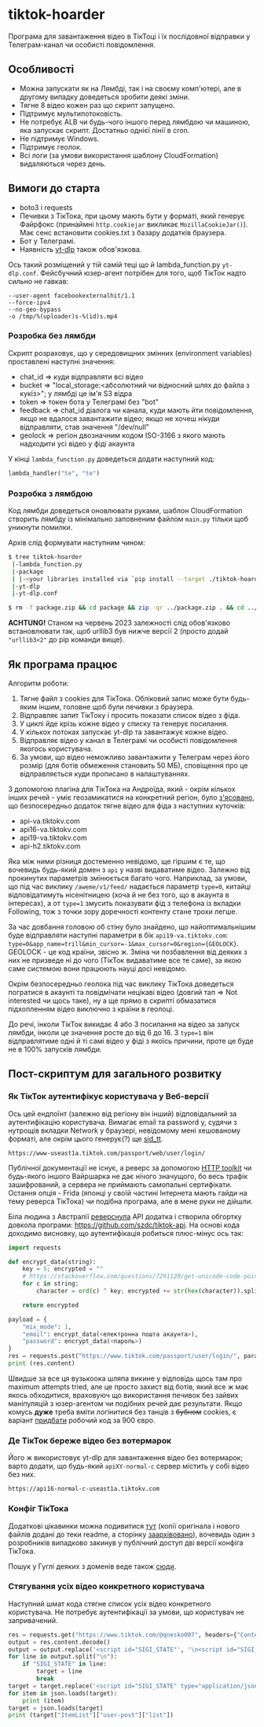 # tiktok-hoarder
Програма для завантаження відео в ТікТоці і їх послідовної відправки у Телеграм-канал чи особисті повідомлення.

## Особливості
- Можна запускати як на Лямбді, так і на своєму комп'ютері, але в другому випадку доведеться зробити деякі зміни.
- Тягне 8 відео кожен раз що скрипт запущено.
- Підтримує мультипотоковість.
- Не потребує ALB чи будь-чого іншого перед лямбдою чи машиною, яка запускає скрипт. Достатньо однієї лінії в cron.
- Не підтримує Windows.
- Підтримує геолок.
- Всі логи (за умови використання шаблону CloudFormation) видаляються через день.

## Вимоги до старта
- boto3 і requests
- Печивки з ТікТока, при цьому мають бути у форматі, який генерує Файрфокс (принаймні `http.cookiejar` викликає `MozillaCookieJar()`). Має сенс встановити cookies.txt з базару додатків браузера.
- Бот у Телеграмі.
- Наявність [yt-dlp](https://github.com/yt-dlp/yt-dlp) також обов'язкова.

Ось такий розміщений у тій самій теці що й lambda_function.py `yt-dlp.conf`. Фейсбучний юзер-агент потрібен для того, щоб ТікТок надто сильно не гавкав:
```
--user-agent facebookexternalhit/1.1
--force-ipv4
--no-geo-bypass
-o /tmp/%(uploader)s-%(id)s.mp4
```

### Розробка без лямбди
Скрипт розраховує, що у середовищних змінних (environment variables) проставлені наступні значення:
- chat_id => куди відправляти всі відео
- bucket => "local_storage:<абсолютний чи відносний шлях до файла з кукіз>"; у лямбді це ім'я S3 відра
- token => токен бота у Телеграмі без "bot"
- feedback => chat_id діалога чи канала, куди мають йти повідомлення, якщо не вдалося завантажити відео; якщо не хочеш нікуди відправляти, став значення "/dev/null"
- geolock => регіон двозначним кодом ISO-3166 з якого мають надходити усі відео у фіді акаунта

У кінці `lambda_function.py` доведеться додати наступний код:
```python
lambda_handler("te", "te")
```

### Розробка з лямбдою
Код лямбди доведеться оновлювати руками, шаблон CloudFormation створить лямбду із мінімально заповненим файлом `main.py` тільки щоб уникнути помилки.

Архів слід формувати наступним чином:
```bash
$ tree tiktok-hoarder
 |-lambda_function.py
 |-package
 | |-<your libraries installed via `pip install --target ./tiktok-hoarder/package requests`>
 |-yt-dlp
 |-yt-dlp.conf

$ rm -f package.zip && cd package && zip -qr ../package.zip . && cd ../ && zip package.zip lambda_function.py yt-dlp yt-dlp.conf
```

**ACHTUNG!** Станом на червень 2023 залежності слід обов'язково встановлювати так, щоб urllib3 був нижче версії 2 (просто додай `"urllib3<2"` до pip команди вище).

## Як програма працює
Алгоритм роботи:
1. Тягне файл з cookies для ТікТока. Обліковий запис може бути будь-яким іншим, головне щоб були печивки з браузера.
2. Відправляє запит ТікТоку і просить показати список відео з фіда.
3. У циклі йде крізь кожне відео у списку та генерує посилання.
4. У кількох потоках запускає yt-dlp та завантажує кожне відео.
5. Відправляє відео у канал в Телеграмі чи особисті повідомлення якогось користувача.
6. За умови, що відео неможливо завантажити у Телеграм через його розмір (для ботів обмеження становить 50 МБ), сповіщення про це відправляється куди прописано в налаштуваннях.

З допомогою плагіна для ТікТока на Андроїда, який - окрім кількох інших речей - уміє геозамикатися на конкретний регіон, було [з'ясовано](https://github.com/tigr1234566/TikTokMod/blob/master/smali/com/ss/android/ugc/aweme/net/i/a.smali), що безпосередньо додаток тягне відео для фіда з наступних куточків:
- api-va.tiktokv.com
- api16-va.tiktokv.com
- api19-va.tiktokv.com
- api-h2.tiktokv.com

Яка між ними різниця достеменно невідомо, ще гіршим є те, що вочевидь будь-який домен з `api` у назві видаватиме відео. Залежно від прокинутих параметрів змінюється багато чого. Наприклад, за умови, що під час виклику `/aweme/v1/feed/` надається параметр `type=0`, китайці відповідатимуть нісенітницею (хоча й не без того, що в акаунта в інтересах), а от `type=1` змусить показувати фід з телефона із вкладки Following, тож з точки зору доречності контенту стане трохи легше.

За час довбання головою об стіну було знайдено, що найоптимальнішим буде відправляти наступні параметри в бік `api19-va.tiktokv.com`: `type=0&app_name=trill&min_cursor=-1&max_cursor=0&region={GEOLOCK}`. GEOLOCK - це код країни, звісно ж. Зміна чи позбавлення від деяких з них не призведе ні до чого (ТікТок видаватиме все те саме), за якою саме системою вони працюють науці досі невідомо.

Окрім безпосередньо геолока під час виклику ТікТока доведеться погратися в акаунті та повідмічати нецікаві відео (довгий тап => Not interested чи щось таке), ну а ще прямо в скрипті обмазатися підхопленням відео виключно з країни в геолоці.

До речі, інколи ТікТок викидає 4 або 3 посилання на відео за запуск лямбди, інколи це значення росте до від 6 до 16. З `type=1` він відправлятиме одні й ті самі відео у фіді з якоїсь причини, проте це буде не в 100% запусків лямбди.

## Пост-скриптум для загального розвитку
### Як ТікТок аутентифікує користувача у Веб-версії
Ось цей ендпоїнт (залежно від регіону він інший) відповідальний за аутентифікацію користувача. Вимагає email та password у, судячи з нутрощів вкладки Network у браузері, невідомому мені хешованому форматі, але окрім цього генерує(?) ще [sid_tt](https://github.com/lucasintel/tiktok-passport).
```
https://www-useast1a.tiktok.com/passport/web/user/login/
```

Публічної документації не існує, а реверс за допомогою [HTTP toolkit](https://httptoolkit.com/) чи будь-якого іншого Вайршарка не дає нічого значущого, бо весь трафік зашифрований, а сервера не приймають самопальні сертифікати. Остання опція - Frida (японці у своїй частині Інтернета мають гайди на тему реверса ТікТока) чи подібна програма, але в мене руки не дійшли.

Біла людина з Австралії [реверснула](https://medium.com/@szdc/reverse-engineering-the-musical-ly-api-662331008eb3) API додатка і створила обгортку довкола програми: https://github.com/szdc/tiktok-api. На основі кода доходимо висновку, що аутентифікація робиться плюс-мінус ось так:
```python
import requests

def encrypt_data(string):
    key = 5; encrypted = ""
    # https://stackoverflow.com/questions/7291120/get-unicode-code-point-of-a-character-using-python
    for c in string:
        character = ord(c) ^ key; encrypted += str(hex(character)).split("0x")[1]

    return encrypted

payload = {
    "mix_mode": 1,
    "email": encrypt_data(<електронна пошта акаунта>),
    "password": encrypt_data(<пароль>)
}
res = requests.post("https://www.tiktok.com/passport/user/login/", params=payload, headers={"Content-Type": "application/json"})
print (res.content)
```
Швидше за все ця вузькоока шляпа викине у відповідь щось там про maximum attempts tried, але це просто захист від ботів, який все ж має якось обходитися, враховуюч що використання печивок без зайвих маніпуляцій з юзер-агентом чи подібних речей дає результати. Якщо комусь **дуже** треба вміти логінитися без танців з ~~бубном~~ cookies, є варіант [придбати](https://github.com/MrsZ/TikTok-Login) робочий код за 900 євро.

### Де ТікТок береже відео без вотермарок
Його ж використовує yt-dlp для завантаження відео без вотермарок; варто додати, що будь-який `apiXY-normal-c` сервер містить у собі відео без них.
```
https://api16-normal-c-useast1a.tiktokv.com
```

### Конфіг ТікТока
Додаткові цікавинки можна подивитися [тут](https://www.diffchecker.com/nwuQhTQq/) (копії оригінала і нового файлів додані до теки readme, а сторінку [заархівовано](https://archive.is/LcG9m)), вочевидь один з розробників випадково закинув у публічний доступ дві версії конфіга ТікТока.

Пошук у Гуглі деяких з доменів веде також [сюди](https://gist.github.com/rastreador/b9ebc897f65eaaaf1e388396c8561e2d).

### Стягування усіх відео конкретного користувача
Наступний шмат кода стягне список усіх відео конкретного користувача. Не потребує аутентифікації за умови, що користувач не запривачений.
```python
res = requests.get("https://www.tiktok.com/@qnesko007", headers={"Content-Type": "application/json"})
output = res.content.decode()
output = output.replace('<script id="SIGI_STATE"', '\n<script id="SIGI_STATE"'); output = output.replace('</script>', '\n</script>')
for line in output.split("\n"):
    if "SIGI_STATE" in line:
        target = line
        break
target = target.replace('<script id="SIGI_STATE" type="application/json">', ""); target = target.replace('</script>', "")
for item in json.loads(target):
    print (item)
target = json.loads(target)
print (target["ItemList"]["user-post"]["list"])
```
